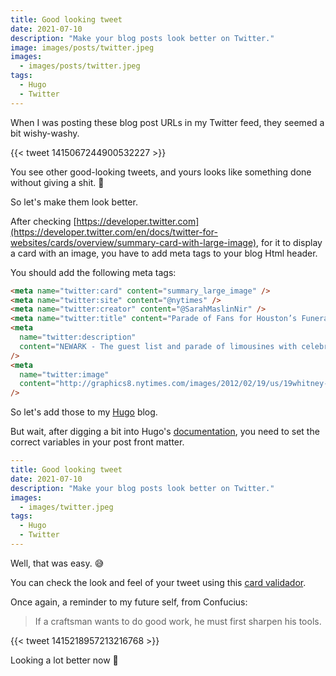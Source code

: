 ```yaml
---
title: Good looking tweet
date: 2021-07-10
description: "Make your blog posts look better on Twitter."
image: images/posts/twitter.jpeg
images:
  - images/posts/twitter.jpeg
tags:
  - Hugo
  - Twitter
---
```


When I was posting these blog post URLs in my Twitter feed, they seemed a bit wishy-washy.

{{< tweet 1415067244900532227 >}}

You see other good-looking tweets, and yours looks like something done without giving a shit. 💩

So let's make them look better.

After checking [https://developer.twitter.com](https://developer.twitter.com/en/docs/twitter-for-websites/cards/overview/summary-card-with-large-image), for it to display a card with an image, you have to add meta tags to your blog Html header.

You should add the following meta tags:

```html
<meta name="twitter:card" content="summary_large_image" />
<meta name="twitter:site" content="@nytimes" />
<meta name="twitter:creator" content="@SarahMaslinNir" />
<meta name="twitter:title" content="Parade of Fans for Houston’s Funeral" />
<meta
  name="twitter:description"
  content="NEWARK - The guest list and parade of limousines with celebrities emerging from them seemed more suited to a red carpet event in Hollywood or New York than than a gritty stretch of Sussex Avenue near the former site of the James M. Baxter Terrace public housing project here."
/>
<meta
  name="twitter:image"
  content="http://graphics8.nytimes.com/images/2012/02/19/us/19whitney-span/19whitney-span-articleLarge.jpg"
/>
```

So let's add those to my [Hugo](https://gohugo.io/) blog.

But wait, after digging a bit into Hugo's [documentation](https://gohugo.io/templates/internal#twitter-cards), you need to set the correct variables in your post front matter.

```yml
---
title: Good looking tweet
date: 2021-07-10
description: "Make your blog posts look better on Twitter."
images:
  - images/twitter.jpeg
tags:
  - Hugo
  - Twitter
---
```

Well, that was easy. 😅

You can check the look and feel of your tweet using this [card validador](https://cards-dev.twitter.com/validator).

Once again, a reminder to my future self, from Confucius:

> If a craftsman wants to do good work, he must first sharpen his tools.

{{< tweet 1415218957213216768 >}}

Looking a lot better now 🤩
